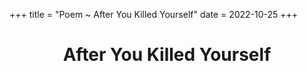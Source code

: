 +++
title = "Poem ~ After You Killed Yourself"
date = 2022-10-25
+++

<center>
<h1>After You Killed Yourself</h1>
</center>
